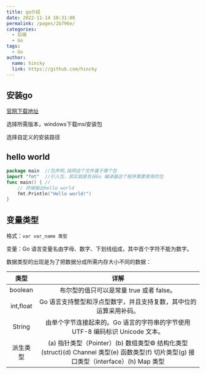 ```yaml
---
title: go介绍
date: 2022-11-14 10:31:08
permalink: /pages/2b796e/
categories:
  - 后端
  - Go
tags:
  - Go
author: 
  name: hincky
  link: https://github.com/hincky
---
```

## 安装go

[官网下载地址](https://golang.google.cn/dl/)

选择所需版本，windows下载msi安装包

选择自定义的安装路径

## hello world
```go
package main  //包声明,指明这个文件属于哪个包
import "fmt"  //引入包，其实就是告诉Go 编译器这个程序需要使用的包
func main() { //
	// 终端输出hello world
	fmt.Println("Hello world!")
}
```

## 变量类型

格式：`var var_name 类型`

变量：Go 语言变量名由字母、数字、下划线组成，其中首个字符不能为数字。

数据类型的出现是为了把数据分成所需内存大小不同的数据：

|类型|详解|
|:---:|:---:|
|boolean|布尔型的值只可以是常量 true 或者 false。|
|int,float|Go 语言支持整型和浮点型数字，并且支持复数，其中位的运算采用补码。|
|String|由单个字节连接起来的。Go 语言的字符串的字节使用 UTF-8 编码标识 Unicode 文本。|
|派生类型|(a) 指针类型（Pointer）(b) 数组类型© 结构化类型(struct)(d) Channel 类型(e) 函数类型(f) 切片类型(g) 接口类型（interface）(h) Map 类型|


